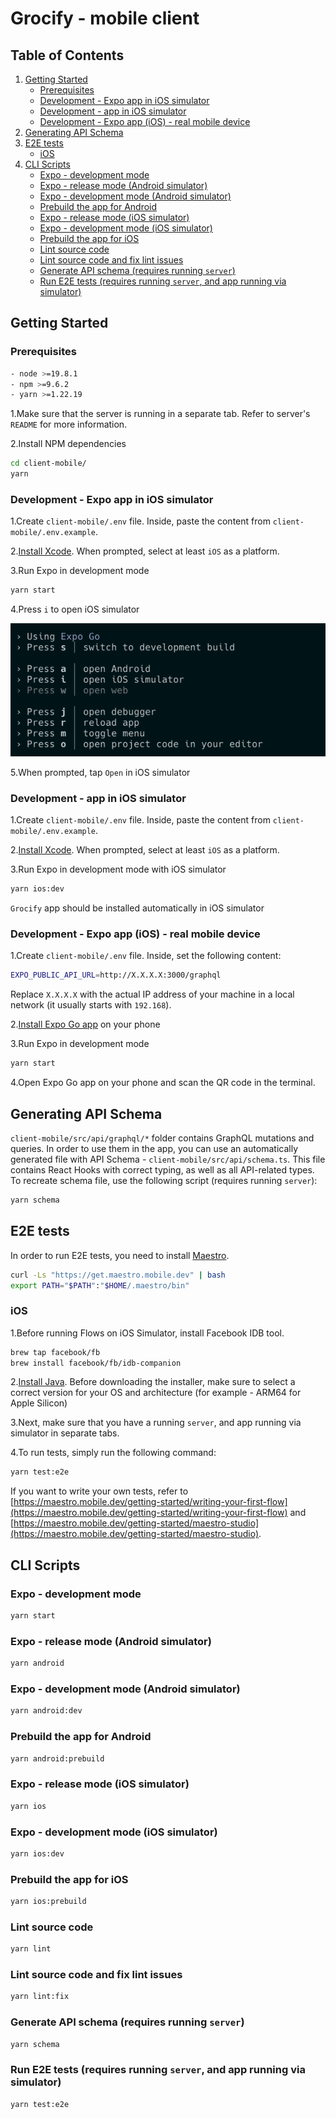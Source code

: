 # Grocify - mobile client

## Table of Contents

1. [Getting Started](#getting-started)
    - [Prerequisites](#prerequisites)
    - [Development - Expo app in iOS simulator](#development---expo-app-in-ios-simulator)
    - [Development - app in iOS simulator](#development---app-in-ios-simulator)
    - [Development - Expo app (iOS) - real mobile device](#development---expo-app-ios---real-mobile-device)
2. [Generating API Schema](#generating-api-schema)
3. [E2E tests](#e2e-tests)
    - [iOS](#ios)
4. [CLI Scripts](#cli-scripts)
    - [Expo - development mode](#expo---development-mode)
    - [Expo - release mode (Android simulator)](#expo---release-mode-android-simulator)
    - [Expo - development mode (Android simulator)](#expo---development-mode-android-simulator)
    - [Prebuild the app for Android](#prebuild-the-app-for-android)
    - [Expo - release mode (iOS simulator)](#expo---release-mode-ios-simulator)
    - [Expo - development mode (iOS simulator)](#expo---development-mode-ios-simulator)
    - [Prebuild the app for iOS](#prebuild-the-app-for-ios)
    - [Lint source code](#lint-source-code)
    - [Lint source code and fix lint issues](#lint-source-code-and-fix-lint-issues)
    - [Generate API schema (requires running `server`)](#generate-api-schema-requires-running-server)
    - [Run E2E tests (requires running `server`, and app running via simulator)](#run-e2e-tests-requires-running-server-and-app-running-via-simulator)

## Getting Started

### **Prerequisites**

```bash
- node >=19.8.1
- npm >=9.6.2
- yarn >=1.22.19
```

1.Make sure that the server is running in a separate tab. Refer to server's `README` for more information.

2.Install NPM dependencies

```bash
cd client-mobile/
yarn
```

### **Development - Expo app in iOS simulator**

1.Create `client-mobile/.env` file. Inside, paste the content from `client-mobile/.env.example`.

2.[Install Xcode](https://developer.apple.com/xcode/). When prompted, select at least `iOS` as a platform.

3.Run Expo in development mode

```bash
yarn start
```

4.Press `i` to open iOS simulator

![Expo Go - iOS simulator](docs/expo-go-ios-simulator.png?raw=true "Expo Go - iOS simulator")

5.When prompted, tap `Open` in iOS simulator

### **Development - app in iOS simulator**

1.Create `client-mobile/.env` file. Inside, paste the content from `client-mobile/.env.example`.

2.[Install Xcode](https://developer.apple.com/xcode/). When prompted, select at least `iOS` as a platform.

3.Run Expo in development mode with iOS simulator

```bash
yarn ios:dev
```

`Grocify` app should be installed automatically in iOS simulator

### **Development - Expo app (iOS) - real mobile device**

1.Create `client-mobile/.env` file. Inside, set the following content:

```bash
EXPO_PUBLIC_API_URL=http://X.X.X.X:3000/graphql
```

Replace `X.X.X.X` with the actual IP address of your machine in a local network (it usually starts with `192.168`).

2.[Install Expo Go app](https://apps.apple.com/pl/app/expo-go/id982107779?l=pl) on your phone

3.Run Expo in development mode

```bash
yarn start
```

4.Open Expo Go app on your phone and scan the QR code in the terminal.

## Generating API Schema

`client-mobile/src/api/graphql/*` folder contains GraphQL mutations and queries. In order to use them in the app, you can use an automatically generated file with API Schema - `client-mobile/src/api/schema.ts`. This file contains React Hooks with correct typing, as well as all API-related types.
To recreate schema file, use the following script (requires running `server`):

```bash
yarn schema
```

## E2E tests

In order to run E2E tests, you need to install [Maestro](https://maestro.mobile.dev/).

```bash
curl -Ls "https://get.maestro.mobile.dev" | bash
export PATH="$PATH":"$HOME/.maestro/bin"
```

### **iOS**

1.Before running Flows on iOS Simulator, install Facebook IDB tool.

```bash
brew tap facebook/fb
brew install facebook/fb/idb-companion
```

2.[Install Java](https://www.java.com/en/download/). Before downloading the installer, make sure to select a correct version for your OS and architecture (for example - ARM64 for Apple Silicon)

3.Next, make sure that you have a running `server`, and app running via simulator in separate tabs.

4.To run tests, simply run the following command:

```bash
yarn test:e2e
```

If you want to write your own tests, refer to [https://maestro.mobile.dev/getting-started/writing-your-first-flow](https://maestro.mobile.dev/getting-started/writing-your-first-flow) and [https://maestro.mobile.dev/getting-started/maestro-studio](https://maestro.mobile.dev/getting-started/maestro-studio).

## CLI Scripts

### **Expo - development mode**

```bash
yarn start
```

### **Expo - release mode (Android simulator)**

```bash
yarn android
```

### **Expo - development mode (Android simulator)**

```bash
yarn android:dev
```

### **Prebuild the app for Android**

```bash
yarn android:prebuild
```

### **Expo - release mode (iOS simulator)**

```bash
yarn ios
```

### **Expo - development mode (iOS simulator)**

```bash
yarn ios:dev
```

### **Prebuild the app for iOS**

```bash
yarn ios:prebuild
```

### **Lint source code**

```bash
yarn lint
```

### **Lint source code and fix lint issues**

```bash
yarn lint:fix
```

### **Generate API schema (requires running `server`)**

```bash
yarn schema
```

### **Run E2E tests (requires running `server`, and app running via simulator)**

```bash
yarn test:e2e
```
